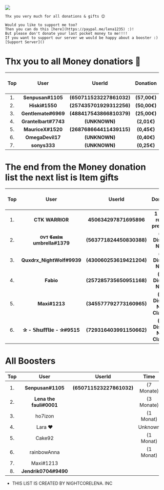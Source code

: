 <img src=https://user-images.githubusercontent.com/59476216/109599061-76f00000-7b12-11eb-890c-f50d992649fb.jpg>

```Hi This is the official Donation and boost list from Lena's Eiscafe
Thx you very much for all donations & gifts 😊

Would you like to support me too?
Then you can do this [here](https://paypal.me/lena1235) :)!
But please don't donate your last pocket money to me!!!!
If you want to support our server we would be happy about a booster :)
[Support Server]()
```

# Thx you to all Money donatiors 💖

| Top | User | UserId | Donation | Please Support all 💙 |
| :---:   | :-: | :-: |:-: | :-: |
|1.| **Senpusan#1105** | **(650711523227861032)** | **(57,00€)**| |
|2.| **Hiski#1550** | **(257435701929312256)** | **(50,00€)** | |
|3.| **Gentlemate#6969** | **(488417543866810379)** | **(25,00€)** | |
|4.| **Grantelbart#7743** | **(UNKNOWN)** | **(2,01€)** | |
|5.| **MauriceX#1520** | **(268768664411439115)** | **(0,45€)** ||
|6.| **OmegaDevil17** | **(UNKNOWN)** | **(0,40€)** | |
|7.| **sonys333** | **(UNKNOWN)** | **(0,25€)** | |

# The end from the Money donation list the next list is Item gifts

| Top | User | UserId | Donation | Please Support all 💙 |
| :---:   | :-: | :-: |:-: | :-: |
|1.| **CTK WARRIOR** | **450634297871695896** | **1 yeah repl.it premium** | |
|2.| **օνร 𝕮𝖆𝖓𝖎𝖒 umbrella#1379** | **(563771824450830388)** | **(1× Discord Nitro)** | |
|3.| **Quxdrx_NightWolf#9939** | **(430060253619421204)** | **(1× Discord Nitro)** | |
|4.| **Fabio** | **(257285735650951168)** | **(1 × Discord Nitro)** | |
|5.| **Maxi#1213** | **(345577792773160965)** | **(2 × Discord Nitro Classic)** | |
|6.| **✰ - 𝕊𝕙𝕦𝕗𝕗𝕝𝕚𝕖 - ✰#9515** | **(729316403991150662)** | **(1 × Discord Nitro Classic)** ||

# All Boosters

| Top | User | UserId | Time | boosting |
| :---:   | :-: | :-: | :-: | :-: |
|1.| **Senpusan#1105** | **(650711523227861032)** | (7 Monate) | (14×) |
|2.| **Lena the fauli#0001** | | (3 Monate) | (×6) |
|3.| ho7izon | | (1 Monat) | (×13) |
|4.| Lara ❤ | | Unknown | (×1) |
|5.| Cake92 | | (1 Monat) | (×4) |
|6.| rainbowAnna | | (1 Monat) | (×1) |
|7.| Maxi#1213 | | | |
|8.| **Jendrik0704#9490** | ||

- THIS LIST IS CREATED BY NIGHTCORELENA. INC

